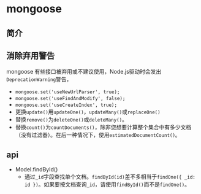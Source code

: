 # mongoose

## 简介

## 消除弃用警告

mongoose 有些接口被弃用或不建议使用，Node.js驱动时会发出`DeprecationWarning`警告，

- `mongoose.set('useNewUrlParser', true);`
- `mongoose.set('useFindAndModify', false);`
- `mongoose.set('useCreateIndex', true);`
- 更换`update()`用`updateOne()`，`updateMany()`或`replaceOne()`
- 替换`remove()`为`deleteOne()`或`deleteMany()`。
- 替换`count()`为`countDocuments()`，除非您想要计算整个集合中有多少文档（没有过滤器）。在后一种情况下，使用`estimatedDocumentCount()`。

## api

- Model.findById()
  - 通过`_id`字段查找单个文档。`findById(id)`差不多相当于`findOne({ _id: id })`。如果要按文档查询`_id`，请使用`findById()`而不是`findOne()`。